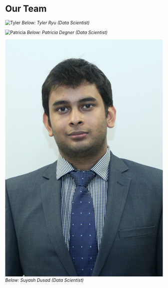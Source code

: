 # Our Team

![Tyler](img/tyler.png)
*Below: Tyler Ryu (Data Scientist)*

![Patricia](img/patti.png)
*Below: Patricia Degner (Data Scientist)*

![Suyash](img/suyash.jpg)
*Below: Suyash Dusad (Data Scientist)*
